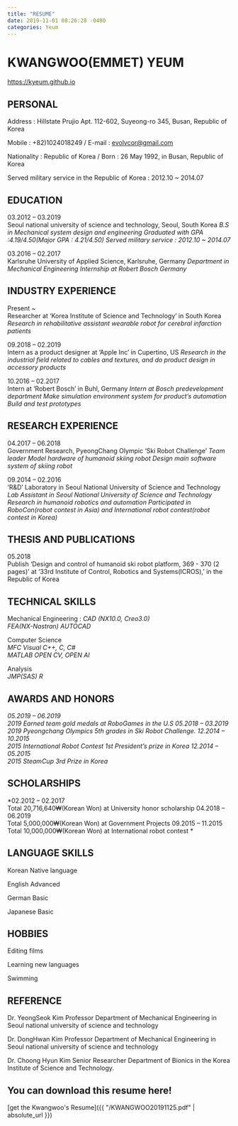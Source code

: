 ```yaml
---
title: "RESUME"
date: 2019-11-01 08:26:28 -0400
categories: Yeum
---
```


# KWANGWOO(EMMET) YEUM

https://kyeum.github.io

## PERSONAL 
Address : Hillstate Prujio Apt. 112-602, Suyeong-ro 345, Busan, Republic of Korea 

Mobile : +82)1024018249 / E-mail : evolvcor@gmail.com

Nationality : Republic of Korea / Born : 26 May 1992, in Busan, Republic of Korea

Served military service in the Republic of Korea : 2012.10 ~ 2014.07

## EDUCATION 
03.2012 – 03.2019 	
Seoul national university of science and technology, Seoul, South Korea 
*B.S in Mechanical system design and engineering 
Graduated with GPA :4.19/4.50(Major GPA : 4.21/4.50)
Served military service : 2012.10 ~ 2014.07*

03.2016 – 02.2017 	
Karlsruhe University of Applied Science, Karlsruhe, Germany 
*Department in Mechanical Engineering
Internship at Robert Bosch Germany*


## INDUSTRY EXPERIENCE 
Present ~	
Researcher at ‘Korea Institute of Science and Technology’ in South Korea
*Research in rehabilitative assistant wearable robot for cerebral infarction patients*

09.2018 – 02.2019 	
Intern as a product designer at ‘Apple Inc’ in Cupertino, US
*Research in the industrial field related to cables and textures, and do product design in accessory products*

10.2016 – 02.2017	
Intern at ‘Robert Bosch’ in Buhl, Germany
*Intern at Bosch predevelopment department
Make simulation environment system for product’s automation
Build and test prototypes*


## RESEARCH EXPERIENCE 
04.2017 – 06.2018 	
Government Research, PyeongChang Olympic ‘Ski Robot Challenge’ 
*Team leader
Model hardware of humanoid skiing robot
Design main software system of skiing robot*

09.2014 – 02.2016	
‘R&D’ Laboratory in Seoul National University of Science and Technology 
*Lab Assistant in Seoul National University of Science and Technology
Research in humanoid robotics and automation
Participated in RoboCon(robot contest in Asia) and International robot contest(robot contest in Korea)*

## THESIS AND PUBLICATIONS
05.2018 	
Publish ‘Design and control of humanoid ski robot platform, 369 - 370 (2 pages)’ at ‘33rd Institute of Control, Robotics and Systems(ICROS),’ in the Republic of Korea


## TECHNICAL SKILLS 
Mechanical Engineering : 
*CAD (NX10.0, Creo3.0)		
FEA(NX-Nastran)
AUTOCAD*

Computer Science 			
*MFC Visual C++, C, C#		
MATLAB
OPEN CV, OPEN AI*

Analysis				
*JMP(SAS)
R*

## AWARDS AND HONORS
*05.2019 – 06.2019		
2019 Earned team gold medals at RoboGames in the U.S
05.2018 – 03.2019		
2019 Pyeongchang Olympics 5th grades in Ski Robot Challenge.
12.2014 – 10.2015		
2015 International Robot Contest 1st President’s prize in Korea
12.2014 – 05.2015		
2015 SteamCup 3rd Prize in Korea* 

## SCHOLARSHIPS
*02.2012 – 02.2017		
Total 20,716,640₩(Korean Won) at University honor scholarship
04.2018 – 06.2019		
Total 5,000,000₩(Korean Won) at Government Projects
09.2015 – 11.2015		
Total 10,000,000₩(Korean Won) at International robot contest *


## LANGUAGE SKILLS		
Korean 	   			Native language	

English       	Advanced 

German      		Basic		

Japanese    		Basic 

## HOBBIES 			
Editing films		

Learning new languages

Swimming	


## REFERENCE
Dr. YeongSeok Kim
Professor
Department of Mechanical Engineering in Seoul national university of science and technology

Dr. DongHwan Kim
Professor
Department of Mechanical Engineering in Seoul national university of science and technology

Dr. Choong Hyun Kim
Senior Researcher
Department of Bionics in the Korea Institute of Science and Technology.


## You can download this resume here!
  [get the Kwangwoo's Resume]({{ "/KWANGWOO20191125.pdf" | absolute_url }})
